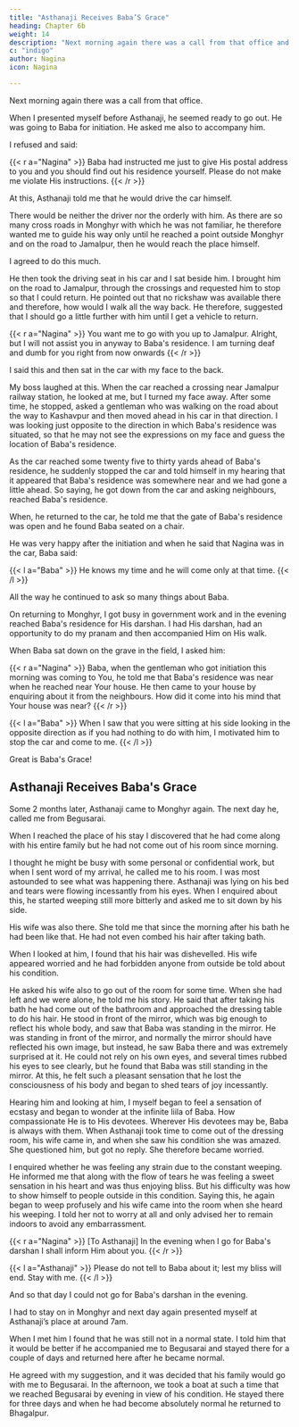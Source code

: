 ```yaml
---
title: "Asthanaji Receives Baba’S Grace"
heading: Chapter 6b
weight: 14
description: "Next morning again there was a call from that office and when I presented myself before Asthanaji, he seemed ready to go out"
c: "indigo"
author: Nagina
icon: Nagina

---
```



Next morning again there was a call from that office. 

When I presented myself before Asthanaji, he seemed ready to go out. He was going to Baba for initiation. He asked me also to accompany him. 

I refused and said:

{{< r a="Nagina" >}}
Baba had instructed me just to give His postal address to you and you should find out his residence yourself. Please do not make me violate His instructions.
{{< /r >}}

<!-- For me to do anything beyond this would be a violation of His instructions, which I am not prepared to do at any price. Baba is all knowing and all pervading.  Whatever we do is in full knowledge of Baba.” -->


At this, Asthanaji told me that he would drive the car himself. 

There would be neither the driver nor the orderly with him. As there are so many cross roads in Monghyr with which he was not familiar, he therefore wanted me to guide his way only until he reached a point outside Monghyr and on the road to Jamalpur, then he would reach the place himself.

I agreed to do this much.

He then took the driving seat in his car and I sat beside him. I brought him on the road to Jamalpur, through the crossings and requested him to stop so that I could return. He pointed out that no rickshaw was available there and therefore, how would I walk all the way back. He therefore, suggested that I should go a little further with him until I get a vehicle to return.

{{< r a="Nagina" >}}
You want me to go with you up to Jamalpur. Alright, but I will not assist you in anyway to Baba's residence. I am turning
deaf and dumb for you right from now onwards
{{< /r >}}

I said this and then sat in the car with my face to the back.

My boss laughed at this. When the car reached a crossing near Jamalpur railway station, he looked at me, but I turned my face away. After some time, he stopped, asked a gentleman who was walking on the road about the way to Kashavpur and then moved ahead in his car in that direction. I was looking just opposite to the direction in which Baba's residence was situated, so that he may not see the expressions on my face and guess the location of Baba's residence.

As the car reached some twenty five to thirty yards ahead of Baba's residence,
he suddenly stopped the car and told himself in my hearing that it appeared that Baba's
residence was somewhere near and we had gone a little ahead. So saying, he got
down from the car and asking neighbours, reached Baba's residence.

When, he returned to the car, he told me that the gate of Baba's residence was
open and he found Baba seated on a chair. 

He was very happy after the initiation and when he said that Nagina was in the car, Baba said:

{{< l a="Baba" >}}
He knows my time and he will come only at that time.
{{< /l >}}


All the way he continued to ask so many things about Baba.

On returning to Monghyr, I got busy in government work and in the evening
reached Baba's residence for His darshan. I had His darshan, had an opportunity to do
my pranam and then accompanied Him on His walk.

When Baba sat down on the grave in the field, I asked him:

{{< r a="Nagina" >}}
Baba, when the gentleman who got initiation this morning was coming to You, he told me that Baba's residence was near when he reached near Your house. He then came to your house by enquiring about it from the neighbours. How did it come
into his mind that Your house was near?
{{< /r >}}


{{< l a="Baba" >}}
When I saw that you were sitting at his side looking in the opposite direction as if you had nothing to do with him, I motivated him to stop the car and come to me.
{{< /l >}}

Great is Baba's Grace!


## Asthanaji Receives Baba's Grace

Some 2 months later, Asthanaji came to Monghyr again. The next day he, called me from Begusarai. 

When I reached the place of his stay I discovered that he had come along with his entire family but he had not come out of his room since morning. 

I thought he might be busy with some personal or confidential work, but when I sent word of my arrival, he called me to his room. I was most astounded to see what was happening there. Asthanaji was lying on his bed and tears were flowing incessantly from his eyes. When I enquired about this, he started weeping still more bitterly and asked me to sit down by his side.

His wife was also there. She told me that since the morning after his bath he had been like that. He had not even combed his hair after taking bath.

When I looked at him, I found that his hair was dishevelled. His wife appeared worried and he had forbidden anyone from outside be told about his
condition.

He asked his wife also to go out of the room for some time. When she had left and we were alone, he told me his story. He said that after taking his bath he had come out of the bathroom and approached the dressing table to do his hair. He stood
in front of the mirror, which was big enough to reflect his whole body, and saw that
Baba was standing in the mirror. He was standing in front of the mirror, and normally
the mirror should have reflected his own image, but instead, he saw Baba there and
was extremely surprised at it. He could not rely on his own eyes, and several times
rubbed his eyes to see clearly, but he found that Baba was still standing in the mirror.
At this, he felt such a pleasant sensation that he lost the consciousness of his body and
began to shed tears of joy incessantly.

Hearing him and looking at him, I myself began to feel a sensation of ecstasy and began to wonder at the infinite liila of Baba. How compassionate He is to His devotees. Wherever His devotees may be, Baba is always with them. When Asthanaji took time to come out of the dressing room, his wife came in, and when she saw his condition she was amazed. She questioned him, but got no reply. She therefore became worried.

I enquired whether he was feeling any strain due to the constant weeping. He informed me that along with the flow of tears he was feeling a sweet sensation in his heart and was thus enjoying bliss. But his difficulty was how to show himself to people outside in this condition. Saying this, he again began to weep profusely and his wife came into the room when she heard his weeping. I told her not to worry at all and only advised her to remain indoors to avoid any embarrassment.

{{< r a="Nagina" >}}
[To Asthanaji] In the evening when I go for Baba's darshan I shall inform Him about you.
{{< /r >}}


{{< l a="Asthanaji" >}}
Please do not tell to Baba about it; lest my bliss will end. Stay with me.
{{< /l >}}

And so that day I could not go for Baba's darshan in the evening.

I had to stay on in Monghyr and next day again presented myself at Asthanaji’s place at around 7am. 

When I met him I found that he was still not in a normal state. I told him that it would be better if he accompanied me to Begusarai and stayed there for a couple of days and returned here after he became normal. 

He agreed with my suggestion, and it was decided that his family would go with me to Begusarai. In the afternoon, we took a boat at such a time that we reached Begusarai by evening in view of his condition. He stayed there for three days and when he had become absolutely normal he returned to Bhagalpur.

<!-- I finish this story of Baba's liila here and after saluting Him humbly pray that He
may grant such ecstasy to every one of his devotees.
 -->
